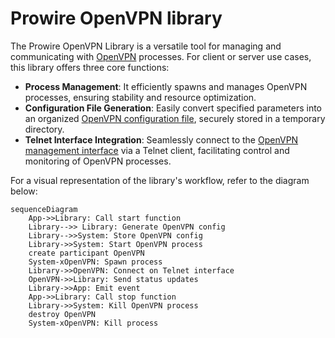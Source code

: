 # Prowire OpenVPN library

The Prowire OpenVPN Library is a versatile tool for managing and communicating with [OpenVPN](https://openvpn.net/) processes. For client or server use cases, this library offers three core functions:

- **Process Management**: It efficiently spawns and manages OpenVPN processes, ensuring stability and resource optimization.
- **Configuration File Generation**: Easily convert specified parameters into an organized [OpenVPN configuration file](https://openvpn.net/community-resources/reference-manual-for-openvpn-2-4/), securely stored in a temporary directory.
- **Telnet Interface Integration**: Seamlessly connect to the [OpenVPN management interface](https://openvpn.net/community-resources/management-interface/) via a Telnet client, facilitating control and monitoring of OpenVPN processes.

For a visual representation of the library's workflow, refer to the diagram below:

```mermaid
sequenceDiagram
    App->>Library: Call start function
    Library-->> Library: Generate OpenVPN config
    Library-->>System: Store OpenVPN config
    Library->>System: Start OpenVPN process
    create participant OpenVPN
    System-xOpenVPN: Spawn process
    Library->>OpenVPN: Connect on Telnet interface
    OpenVPN->>Library: Send status updates
    Library->>App: Emit event
    App->>Library: Call stop function
    Library->>System: Kill OpenVPN process
    destroy OpenVPN
    System-xOpenVPN: Kill process
```
